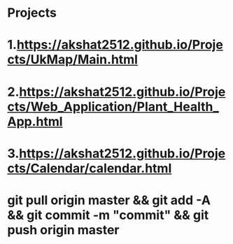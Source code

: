 # Projects
# 1.https://akshat2512.github.io/Projects/UkMap/Main.html 
# 2.https://akshat2512.github.io/Projects/Web_Application/Plant_Health_App.html
# 3.https://akshat2512.github.io/Projects/Calendar/calendar.html
# git pull origin master && git add -A && git commit -m "commit" && git push origin master

